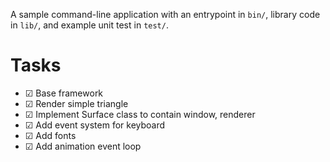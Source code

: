 A sample command-line application with an entrypoint in `bin/`, library code
in `lib/`, and example unit test in `test/`.

# Tasks
- ☑ Base framework
- ☑ Render simple triangle
- ☑ Implement Surface class to contain window, renderer
- ☑ Add event system for keyboard
- ☑ Add fonts
- ☑ Add animation event loop

